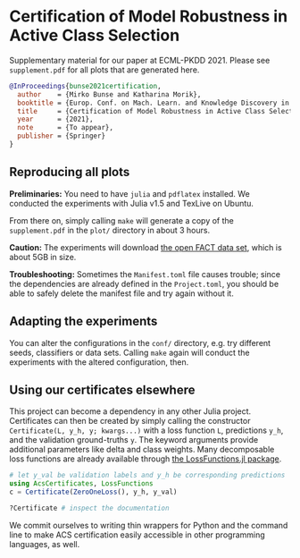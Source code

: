# Certification of Model Robustness in Active Class Selection

Supplementary material for our paper at ECML-PKDD 2021. Please see `supplement.pdf` for all plots that are generated here.

```bibtex
@InProceedings{bunse2021certification,
  author    = {Mirko Bunse and Katharina Morik},
  booktitle = {Europ. Conf. on Mach. Learn. and Knowledge Discovery in Databases (ECML-PKDD)},
  title     = {Certification of Model Robustness in Active Class Selection},
  year      = {2021},
  note      = {To appear},
  publisher = {Springer}
}
```


## Reproducing all plots

**Preliminaries:** You need to have `julia` and `pdflatex` installed. We conducted the experiments with Julia v1.5 and TexLive on Ubuntu.

From there on, simply calling `make` will generate a copy of the `supplement.pdf` in the `plot/` directory in about 3 hours.

**Caution:** The experiments will download [the open FACT data set](https://factdata.app.tu-dortmund.de/), which is about 5GB in size.

**Troubleshooting:** Sometimes the `Manifest.toml` file causes trouble; since the dependencies are already defined in the `Project.toml`, you should be able to safely delete the manifest file and try again without it.


## Adapting the experiments

You can alter the configurations in the `conf/` directory, e.g. try different seeds, classifiers or data sets. Calling `make` again will conduct the experiments with the altered configuration, then.


## Using our certificates elsewhere

This project can become a dependency in any other Julia project. Certificates can then be created by simply calling the constructor `Certificate(L, y_h, y; kwargs...)` with a loss function `L`, predictions `y_h`, and the validation ground-truths `y`. The keyword arguments provide additional parameters like delta and class weights. Many decomposable loss functions are already available through [the LossFunctions.jl package](https://github.com/JuliaML/LossFunctions.jl).

```julia
# let y_val be validation labels and y_h be corresponding predictions
using AcsCertificates, LossFunctions
c = Certificate(ZeroOneLoss(), y_h, y_val)

?Certificate # inspect the documentation
```

We commit ourselves to writing thin wrappers for Python and the command line to make ACS certification easily accessible in other programming languages, as well.
